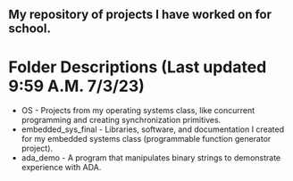## My repository of projects I have worked on for school.



# Folder Descriptions (Last updated 9:59 A.M. 7/3/23)

* OS - Projects from my operating systems class, like concurrent programming and creating synchronization primitives.
* embedded_sys_final - Libraries, software, and documentation I created for my embedded systems class (programmable function generator project).
* ada_demo - A program that manipulates binary strings to demonstrate experience with ADA. 
